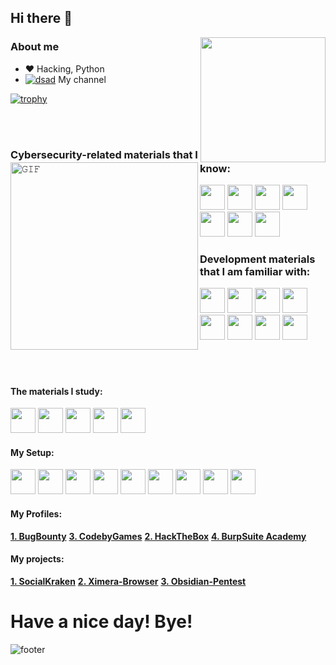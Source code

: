 ## Hi there 👋

<img align='right' src='https://user-images.githubusercontent.com/5713670/87202985-820dcb80-c2b6-11ea-9f56-7ec461c497c3.gif' width='200"'>

### About me
- :heart: Hacking, Python
- [![dsad](https://cdn-icons-png.flaticon.com/16/1384/1384060.png)]() My channel


[![trophy](https://github-profile-trophy.vercel.app/?username=0xHaskar&theme=dracula)](https://github.com/0xHaskar/)



<img align="left" height="300px" width="300px" alt="𝙶𝙸𝙵" src="https://www.kali.org/images/kali-dragon-icon.svg"/>
<br/>
<br/>

### Cybersecurity-related materials that I know:
<code><img height="40" width="40" src="https://www.kali.org/tools/burpsuite/images/burpsuite-logo.svg"/></code>
<code><img height="40" width="40" src="https://www.kali.org/tools/nmap/images/nmap-logo.svg"/></code>
<code><img height="40" width="40" src="https://cdn.discordapp.com/attachments/1126871724856721490/1292519209548386365/182753_10150103302294074_162331029073_6198866_191831_n_1.png?ex=670407d1&is=6702b651&hm=541dae2edccfc66656fbecc6b74b79061c2b3c1ea7f80e4867a2832fbd5e688f&"/></code>
<code><img height="40" width="40" src="https://www.kali.org/tools/ghidra/images/ghidra-logo.svg"/></code>
<code><img height="40" width="40" src="https://www.kali.org/tools/exploitdb/images/exploitdb-logo.svg"/></code>
<code><img height="40" width="40" src="https://www.kali.org/tools/metasploit-framework/images/metasploit-framework-logo.svg"/></code>
<code><img height="40" width="40" src="https://www.kali.org/tools/python-faraday/images/python-faraday-logo.svg"/></code>

### Development materials that I am familiar with:
<code><img height="40" width="40" src="https://upload.wikimedia.org/wikipedia/commons/thumb/3/3f/Git_icon.svg/1024px-Git_icon.svg.png"/></code>
<code><img height="40" width="40" src="https://www.svgrepo.com/show/475654/github-color.svg"/></code>
<code><img height="40" width="40" src="https://www.svgrepo.com/show/452091/python.svg"/></code>
<code><img height="40" width="40" src="https://www.svgrepo.com/show/354200/postgresql.svg"/></code>
<code><img height="40" width="40" src="https://www.svgrepo.com/show/452202/figma.svg"/></code>
<code><img height="40" width="40" src="https://www.svgrepo.com/show/353478/bash-icon.svg"/></code>
<code><img height="40" width="40" src="https://cdn.icon-icons.com/icons2/2415/PNG/512/docker_plain_wordmark_logo_icon_146555.png"/></code>
<code><img height="40" width="40" src="https://cdn.icon-icons.com/icons2/1381/PNG/512/qt_94938.png"/></code>

<br/>

# 

#### The materials I study:

<code><img height="40" width="40" src="https://www.offsec.com/_astro/KLCP.Cj-pLE6a_Z18Q8n7.svg"/></code>
<code><img height="40" width="40" src="https://www.offsec.com/_astro/OSCP.D0Wrgjqy_2lOY92.svg"/></code>
<code><img height="40" width="40" src="https://www.offsec.com/_astro/OSWE.DI54Eyvq_Zo5ESJ.svg"/></code>
<code><img height="40" width="40" src="https://www.offsec.com/_astro/OSEP.D_R8bS1A_Z1JYK2E.svg"/></code>
<code><img height="40" width="40" src="https://www.offsec.com/_astro/OSED.XKmYW6Ds_ZGw05i.svg"/></code>

 #### My Setup:
<code><img height="40" width="40" src="https://web.archive.org/web/20210401163106im_/https://kids.kali.org/img/k4k.png"/></code>
<code><img height="40" width="40" src="https://www.svgrepo.com/show/452062/microsoft.svg"/></code>
<code><img height="40" width="40" src="https://cdn.icon-icons.com/icons2/1508/PNG/512/virtualbox_104051.png"/></code>
<code><img height="40" width="40" src="https://cdn.icon-icons.com/icons2/2552/PNG/512/tor_browser_logo_icon_152955.png"/></code>
<code><img height="40" width="40" src="https://www.svgrepo.com/show/452204/firefox.svg"/></code>
<code><img height="40" width="40" src="https://gitlab.com/librewolf-community/branding/-/raw/master/icon/icon.svg"/></code>
<code><img height="40" width="40" src="https://cdn.icon-icons.com/icons2/1381/PNG/512/obs_94846.png"/></code>
<code><img height="40" width="40" src="https://www.svgrepo.com/show/331368/discord-v2.svg"/></code>
<code><img height="40" width="40" src="https://www.svgrepo.com/show/331519/openvpn.svg"/></code>
 
 #### My Profiles:
  [**1. BugBounty**](https://standoff365.com/profile/0xHaskar/)
  [**3. CodebyGames**](https://codeby.games/users/0xHaskar)
  [**2. HackTheBox**](https://app.hackthebox.com/profile/277975)
  [**4. BurpSuite Academy**](https://dino-chrome.com/)
 
 #### My projects:
  [**1. SocialKraken**](https://github.com/0xHaskar/SocialKraken)
  [**2. Ximera-Browser**](https://github.com/0xHaskar/Ximera-Browser)
  [**3. Obsidian-Pentest**](https://github.com/0xHaskar/Obsidian-Pentest)

# Have a nice day! Bye!
![footer](https://www.kali.org/images/tools-banner.jpg)
